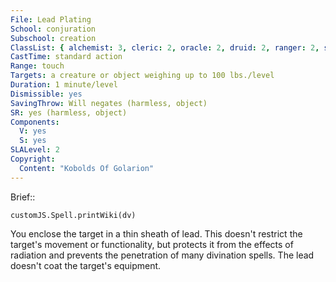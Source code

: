 ```yaml
---
File: Lead Plating
School: conjuration
Subschool: creation
ClassList: { alchemist: 3, cleric: 2, oracle: 2, druid: 2, ranger: 2, sorcerer: 2, wizard: 2, witch: 2 }
CastTime: standard action
Range: touch
Targets: a creature or object weighing up to 100 lbs./level
Duration: 1 minute/level
Dismissible: yes
SavingThrow: Will negates (harmless, object)
SR: yes (harmless, object)
Components:
  V: yes
  S: yes
SLALevel: 2
Copyright:
  Content: "Kobolds Of Golarion"
---
```

Brief:: 

```dataviewjs
customJS.Spell.printWiki(dv)
```

You enclose the target in a thin sheath of lead. This doesn't restrict the target's movement or functionality, but protects it from the effects of radiation and prevents the penetration of many divination spells. The lead doesn't coat the target's equipment.
